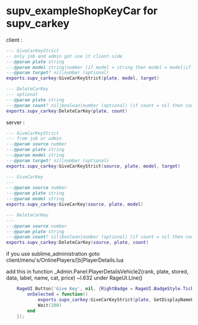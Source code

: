 # supv_exampleShopKeyCar for supv_carkey


client :
```lua
--- GiveCarKeyStrict
-- only job and admin got use it client-side
---@param plate string
---@param model string|number (if model = string then model = model|if model = number[hash] then model = GetDisplayNameFromVehicleModel(model))
---@param target? nil|number (optional)
exports.supv_carkey:GiveCarKeyStrict(plate, model, target)

--- DeleteCarKey
--- optional
---@param plate string
---@param count? nil|boolean|number (optional) (if count = nil then count = 1) (if count = true then count = item.totalCount)
exports.supv_carkey:DeleteCarKey(plate, count)
```

server :
```lua
--- GiveCarKeyStrict
--- from job or admin
---@param source number
---@param plate string
---@param model string
---@param target? nil|number (optional) 
exports.supv_carkey:GiveCarKeyStrict(source, plate, model, target)

--- GiveCarKey
---
---@param source number
---@param plate string
---@param model string
exports.supv_carkey:GiveCarKey(source, plate, model)

--- DeleteCarKey
---
---@param source number
---@param plate string
---@param count? nil|boolean|number (optional) (if count = nil then count = 1) (if count = true then count = item.totalCount)
exports.supv_carkey:DeleteCarKey(source, plate, count)
```

if you use sublime_administration goto client/menu's/OnlinePlayers/[b]PlayerDetails.lua

add this in function _Admin.Panel:PlayerDetailsVehicle2(rank, plate, stored, data, label, name, cat, price) ~l.632 under RageUI.Line()

```lua
    RageUI.Button('Give Key', nil, {RightBadge = RageUI.BadgeStyle.Tick}, true, {
        onSelected = function()
            exports.supv_carkey:GiveCarKeyStrict(plate, GetDisplayNameFromVehicleModel(data.model), _Admin.TargetId)
            Wait(200)
        end
    });
```